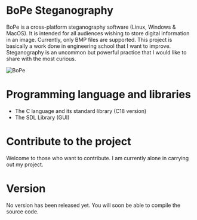 # BoPe Steganography

BoPe is a cross-platform steganography software (Linux, Windows & MacOS). It is intended for all audiences wishing to store digital information in an image. Currently, only BMP files are supported.
This project is basically a work done in engineering school that I want to improve. Steganography is an uncommon but powerful practice that I would like to share with the most curious.

![BoPe](https://user-images.githubusercontent.com/33329690/60057987-e62f1300-96e6-11e9-8d6d-7f6ca46c66a0.png)

# Programming language and libraries
- The C language and its standard library (C18 version)
- The SDL Library (GUI)

# Contribute to the project
Welcome to those who want to contribute. I am currently alone in carrying out my project.

# Version
No version has been released yet. You will soon be able to compile the source code.
